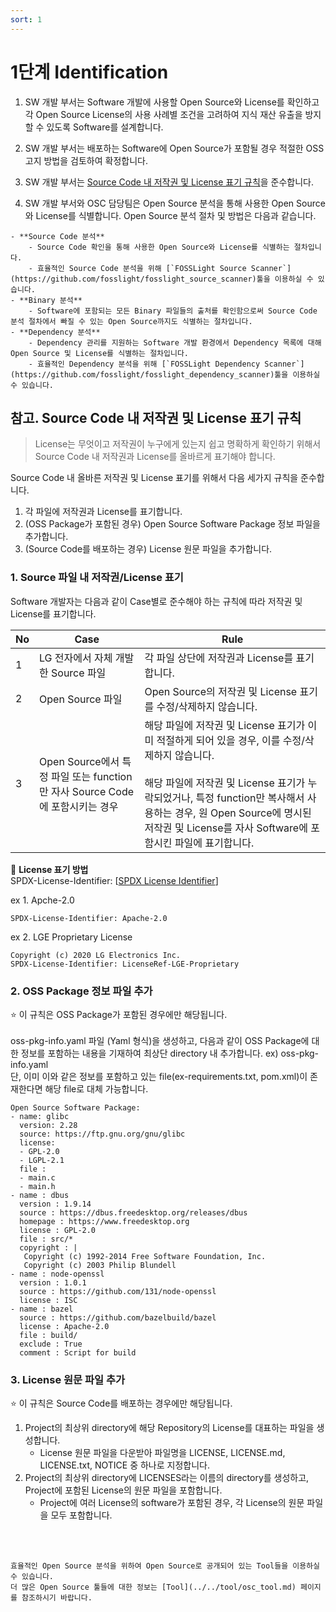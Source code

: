 ```yaml
---
sort: 1
---
```


# 1단계 Identification

1. SW 개발 부서는 Software 개발에 사용할 Open Source와 License를 확인하고 각 Open Source License의 사용 사례별 조건을 고려하여 지식 재산 유출을 방지할 수 있도록 Software를 설계합니다.
   <br>

2. SW 개발 부서는 배포하는 Software에 Open Source가 포함될 경우 적절한 OSS 고지 방법을 검토하여 확정합니다.
   <br>

3. SW 개발 부서는 [Source Code 내 저작권 및 License 표기 규칙](#rule)을 준수합니다.
   <br>

4. SW 개발 부서와 OSC 담당팀은 Open Source 분석을 통해 사용한 Open Source와 License를 식별합니다.
   Open Source 분석 절차 및 방법은 다음과 같습니다.

```note
- **Source Code 분석**
    - Source Code 확인을 통해 사용한 Open Source와 License를 식별하는 절차입니다.
    - 효율적인 Source Code 분석을 위해 [`FOSSLight Source Scanner`](https://github.com/fosslight/fosslight_source_scanner)툴을 이용하실 수 있습니다.
- **Binary 분석**
    - Software에 포함되는 모든 Binary 파일들의 출처를 확인함으로써 Source Code 분석 절차에서 빠질 수 있는 Open Source까지도 식별하는 절차입니다.
- **Dependency 분석**
    - Dependency 관리를 지원하는 Software 개발 환경에서 Dependency 목록에 대해 Open Source 및 License를 식별하는 절차입니다.
    - 효율적인 Dependency 분석을 위해 [`FOSSLight Dependency Scanner`](https://github.com/fosslight/fosslight_dependency_scanner)툴을 이용하실 수 있습니다.
```


## <a name="rule"></a> 참고. Source Code 내 저작권 및 License 표기 규칙

> License는 무엇이고 저작권이 누구에게 있는지 쉽고 명확하게 확인하기 위해서 Source Code 내 저작권과 License를 올바르게 표기해야 합니다. 

Source Code 내 올바른 저작권 및 License 표기를 위해서 다음 세가지 규칙을 준수합니다.      
1. 각 파일에 저작권과 License를 표기합니다.
2. (OSS Package가 포함된 경우) Open Source Software Package 정보 파일을 추가합니다.
3. (Source Code를 배포하는 경우) License 원문 파일을 추가합니다.

### 1. Source 파일 내 저작권/License 표기
Software 개발자는 다음과 같이 Case별로 준수해야 하는 규칙에 따라 저작권 및 License를 표기합니다.

| No  | Case | Rule |
| ------------- | ------------- | ------------- |
| 1 | LG 전자에서 자체 개발한 Source 파일 | 각 파일 상단에 저작권과 License를 표기합니다.  | 
| 2 | Open Source 파일 | Open Source의 저작권 및 License 표기를 수정/삭제하지 않습니다. | 
| 3 | Open Source에서 특정 파일 또는 function만 자사 Source Code에 포함시키는 경우 | 해당 파일에 저작권 및 License 표기가 이미 적절하게 되어 있을 경우, 이를 수정/삭제하지 않습니다. <br><br>해당 파일에 저작권 및 License 표기가 누락되었거나, 특정 function만 복사해서 사용하는 경우, 원 Open Source에 명시된 저작권 및 License를 자사 Software에 포함시킨 파일에 표기합니다.  |  

💁 **License 표기 방법**    
SPDX-License-Identifier: [[SPDX License Identifier](https://spdx.org/licenses/)]     

ex 1. Apche-2.0
```
SPDX-License-Identifier: Apache-2.0
```

ex 2. LGE Proprietary License    
```   
Copyright (c) 2020 LG Electronics Inc.    
SPDX-License-Identifier: LicenseRef-LGE-Proprietary            
```

### 2. OSS Package 정보 파일 추가
⭐ 이 규칙은 OSS Package가 포함된 경우에만 해당됩니다.
<br>
<br>
oss-pkg-info.yaml 파일 (Yaml 형식)을 생성하고, 다음과 같이 OSS Package에 대한 정보를 포함하는 내용을 기재하여 최상단 directory 내 추가합니다. ex) oss-pkg-info.yaml
<br>
단, 이미 이와 같은 정보를 포함하고 있는 file(ex-requirements.txt, pom.xml)이 존재한다면 해당 file로 대체 가능합니다.

```
Open Source Software Package:
- name: glibc
  version: 2.28
  source: https://ftp.gnu.org/gnu/glibc
  license:
  - GPL-2.0
  - LGPL-2.1
  file : 
  - main.c
  - main.h
- name : dbus
  version : 1.9.14
  source : https://dbus.freedesktop.org/releases/dbus
  homepage : https://www.freedesktop.org
  license : GPL-2.0
  file : src/*
  copyright : |
   Copyright (c) 1992-2014 Free Software Foundation, Inc.
   Copyright (c) 2003 Philip Blundell 
- name : node-openssl
  version : 1.0.1
  source : https://github.com/131/node-openssl
  license : ISC
- name : bazel
  source : https://github.com/bazelbuild/bazel
  license : Apache-2.0
  file : build/
  exclude : True
  comment : Script for build
```

### 3. License 원문 파일 추가
⭐ 이 규칙은 Source Code를 배포하는 경우에만 해당됩니다.     

1. Project의 최상위 directory에 해당 Repository의 License를 대표하는 파일을 생성합니다.
    - License 원문 파일을 다운받아 파일명을 LICENSE, LICENSE.md,  LICENSE.txt, NOTICE 중 하나로 지정합니다.
2. Project의 최상위 directory에 LICENSES라는 이름의 directory를 생성하고, Project에 포함된 License의 원문 파일을 포함합니다.
    - Project에 여러 License의 software가 포함된 경우, 각 License의 원문 파일을 모두 포함합니다.


<br>
<br>

```tip
효율적인 Open Source 분석을 위하여 Open Source로 공개되어 있는 Tool들을 이용하실 수 있습니다.
더 많은 Open Source 툴들에 대한 정보는 [Tool](../../tool/osc_tool.md) 페이지를 참조하시기 바랍니다.
```
